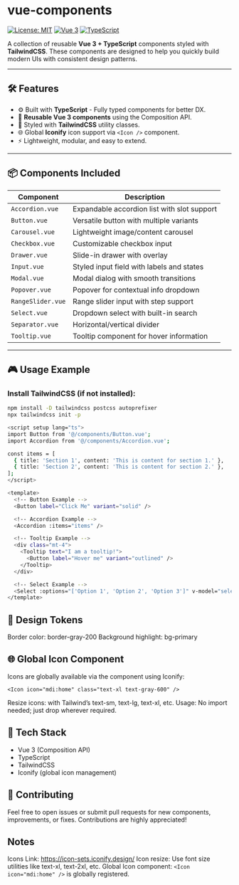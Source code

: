# vue-components

[![License: MIT](https://img.shields.io/badge/license-MIT-blue.svg)](LICENSE) 
[![Vue 3](https://img.shields.io/badge/Vue-3.x-brightgreen.svg)](https://v3.vuejs.org/) 
[![TypeScript](https://img.shields.io/badge/TypeScript-Strict-blue.svg)](https://www.typescriptlang.org/)

A collection of reusable **Vue 3 + TypeScript** components styled with **TailwindCSS**. These components are designed to help you quickly build modern UIs with consistent design patterns.

---

## 🛠 Features

- ⚙️ Built with **TypeScript** - Fully typed components for better DX.
- 🧩 **Reusable Vue 3 components** using the Composition API.
- 🎨 Styled with **TailwindCSS** utility classes.
- 🌐 Global **Iconify** icon support via `<Icon />` component.
- ⚡ Lightweight, modular, and easy to extend.

---

## 📦 Components Included

| Component         | Description                                 |
|-------------------|---------------------------------------------|
| `Accordion.vue`   | Expandable accordion list with slot support |
| `Button.vue`      | Versatile button with multiple variants     |
| `Carousel.vue`    | Lightweight image/content carousel          |
| `Checkbox.vue`    | Customizable checkbox input                 |
| `Drawer.vue`      | Slide-in drawer with overlay                |
| `Input.vue`       | Styled input field with labels and states   |
| `Modal.vue`       | Modal dialog with smooth transitions        |
| `Popover.vue`     | Popover for contextual info dropdown        |
| `RangeSlider.vue` | Range slider input with step support        |
| `Select.vue`      | Dropdown select with built-in search        |
| `Separator.vue`   | Horizontal/vertical divider                 |
| `Tooltip.vue`     | Tooltip component for hover information     |

---

## 🎮 Usage Example

### Install TailwindCSS (if not installed):

```bash
npm install -D tailwindcss postcss autoprefixer
npx tailwindcss init -p
```

```bash
<script setup lang="ts">
import Button from '@/components/Button.vue';
import Accordion from '@/components/Accordion.vue';

const items = [
  { title: 'Section 1', content: 'This is content for section 1.' },
  { title: 'Section 2', content: 'This is content for section 2.' },
];
</script>

<template>
  <!-- Button Example -->
  <Button label="Click Me" variant="solid" />

  <!-- Accordion Example -->
  <Accordion :items="items" />

  <!-- Tooltip Example -->
  <div class="mt-4">
    <Tooltip text="I am a tooltip!">
      <Button label="Hover me" variant="outlined" />
    </Tooltip>
  </div>

  <!-- Select Example -->
  <Select :options="['Option 1', 'Option 2', 'Option 3']" v-model="selectedOption" />
</template>
```

## 🎨 Design Tokens

Border color: border-gray-200
Background highlight: bg-primary

## 🌐 Global Icon Component

Icons are globally available via the <Icon /> component using Iconify:

```
<Icon icon="mdi:home" class="text-xl text-gray-600" />
```

Resize icons: with Tailwind’s text-sm, text-lg, text-xl, etc.
Usage: No import needed; just drop <Icon /> wherever required.


## 🧩 Tech Stack
- Vue 3 (Composition API)
- TypeScript
- TailwindCSS
- Iconify (global icon management)

## 🤝 Contributing

Feel free to open issues or submit pull requests for new components, improvements, or fixes. Contributions are highly appreciated!

## Notes
Icons Link: https://icon-sets.iconify.design/
Icon resize: Use font size utilities like text-xl, text-2xl, etc.
Global Icon component: `<Icon icon="mdi:home" />` is globally registered.

